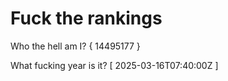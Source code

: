 # Fuck the rankings

Who the hell am I?
{ 14495177 }

What fucking year is it?
[ 2025-03-16T07:40:00Z ]
